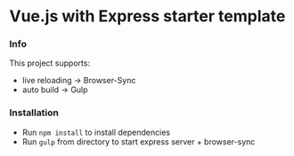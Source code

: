 # Vue.js with Express starter template


### Info
This project supports:
- live reloading -> Browser-Sync
- auto build -> Gulp


### Installation
- Run `npm install` to install dependencies 
- Run `gulp` from directory to start express server + browser-sync
